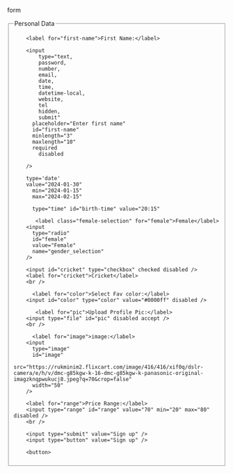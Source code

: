 form

<form>
<fieldset>
<legend>Personal Data</legend>

        <label for="first-name">First Name:</label>

        <input
            type="text,
            password,
            number,
            email,
            date,
            time,
            datetime-local,
            website,
            tel
            hidden,
            submit"
          placeholder="Enter first name"
          id="first-name"
          minlength="3"
          maxlength="10"
          required
            disabled

        />

        type='date'
        value="2024-01-30"
          min="2024-01-15"
          max="2024-02-15"

          type="time" id="birth-time" value="20:15"

           <label class="female-selection" for="female">Female</label>
        <input
          type="radio"
          id="female"
          value="Female"
          name="gender_selection"
        />

        <input id="cricket" type="checkbox" checked disabled />
        <label for="cricket">Cricket</label>
        <br />

          <label for="color">Select Fav color:</label>
        <input id="color" type="color" value="#0000ff" disabled />

           <label for="pic">Upload Profile Pic:</label>
        <input type="file" id="pic" disabled accept />
        <br />

          <label for="image">image:</label>
        <input
          type="image"
          id="image"
          src="https://rukminim2.flixcart.com/image/416/416/xif0q/dslr-camera/e/h/v/dmc-g85kgw-k-16-dmc-g85kgw-k-panasonic-original-imagzknqpwukucj8.jpeg?q=70&crop=false"
          width="50"
        />

        <label for="range">Price Range:</label>
        <input type="range" id="range" value="70" min="20" max="80" disabled />
        <br />

        <input type="submit" value="Sign up" />
        <input type="button" value="Sign up" />

        <button>
